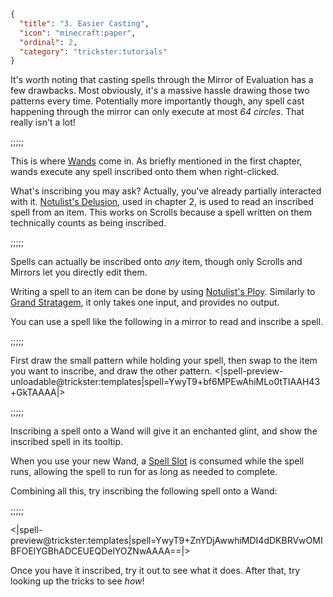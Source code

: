 ```json
{
  "title": "3. Easier Casting",
  "icon": "minecraft:paper",
  "ordinal": 2,
  "category": "trickster:tutorials"
}
```

It's worth noting that casting spells through the Mirror of Evaluation has a few drawbacks.
Most obviously, it's a massive hassle drawing those two patterns every time.
Potentially more importantly though, any spell cast 
happening through the mirror can only execute at most *64 circles*.
That really isn't a lot!

;;;;;

This is where [Wands](^trickster:basics/wand) come in.
As briefly mentioned in the first chapter, 
wands execute any spell inscribed onto them when right-clicked.


What's inscribing you may ask? Actually, you've already partially interacted with it.
[Notulist's Delusion](^trickster:tricks/basic#3), used in chapter 2, is used to read an inscribed spell from an item.
This works on Scrolls because a spell written on them technically counts as being inscribed.

;;;;;

Spells can actually be inscribed onto *any* item, 
though only Scrolls and Mirrors let you directly edit them.


Writing a spell to an item can be done by using [Notulist's Ploy](^trickster:tricks/basic#4).
Similarly to [Grand Stratagem](^trickster:distortions/functions#3), it only takes one input, and provides no output.


You can use a spell like the following in a mirror to read and inscribe a spell.

;;;;;

First draw the small pattern while holding your spell, 
then swap to the item you want to inscribe, and draw the other pattern.
<|spell-preview-unloadable@trickster:templates|spell=YwyT9+bf6MPEwAhiMLo0tTIAAH43+GkTAAAA|>

;;;;;

Inscribing a spell onto a Wand will give it an enchanted glint, 
and show the inscribed spell in its tooltip.


When you use your new Wand, 
a [Spell Slot](^trickster:multi_tick) is consumed while the spell runs,
allowing the spell to run for as long as needed to complete.


Combining all this, try inscribing the following spell onto a Wand:

;;;;;

<|spell-preview@trickster:templates|spell=YwyT9+ZnYDjAwwhiMDI4dDKBRVwOMIBFOEIYGBhADCEUEQDelYOZNwAAAA==|>

Once you have it inscribed, try it out to see what it does.
After that, try looking up the tricks to see *how*!
